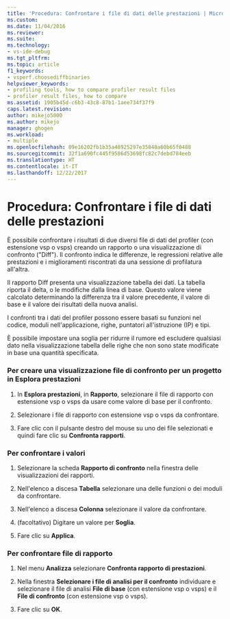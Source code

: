 ```yaml
---
title: 'Procedura: Confrontare i file di dati delle prestazioni | Microsoft Docs'
ms.custom: 
ms.date: 11/04/2016
ms.reviewer: 
ms.suite: 
ms.technology:
- vs-ide-debug
ms.tgt_pltfrm: 
ms.topic: article
f1_keywords:
- vsperf.choosediffbinaries
helpviewer_keywords:
- profiling tools, how to compare profiler result files
- profiler result files, how to compare
ms.assetid: 1905b45d-c6b3-43c8-87b1-1aee734f37f9
caps.latest.revision: 
author: mikejo5000
ms.author: mikejo
manager: ghogen
ms.workload:
- multiple
ms.openlocfilehash: 09e16202fb1b35a48925297e35840a60b65f0488
ms.sourcegitcommit: 32f1a690fc445f9586d53698fc82c7debd784eeb
ms.translationtype: HT
ms.contentlocale: it-IT
ms.lasthandoff: 12/22/2017
---
```

# <a name="how-to-compare-performance-data-files"></a>Procedura: Confrontare i file di dati delle prestazioni
È possibile confrontare i risultati di due diversi file di dati del profiler (con estensione vsp o vsps) creando un rapporto o una visualizzazione di confronto ("Diff"). Il confronto indica le differenze, le regressioni relative alle prestazioni e i miglioramenti riscontrati da una sessione di profilatura all'altra.  
  
 Il rapporto Diff presenta una visualizzazione tabella dei dati. La tabella riporta il delta, o le modifiche dalla linea di base. Questo valore viene calcolato determinando la differenza tra il valore precedente, il valore di base e il valore dei risultati della nuova analisi.  
  
 I confronti tra i dati del profiler possono essere basati su funzioni nel codice, moduli nell'applicazione, righe, puntatori all'istruzione (IP) e tipi.  
  
 È possibile impostare una soglia per ridurre il rumore ed escludere qualsiasi dato nella visualizzazione tabella delle righe che non sono state modificate in base una quantità specificata.  
  
### <a name="to-create-comparison-file-view-for-a-project-in-performance-explorer"></a>Per creare una visualizzazione file di confronto per un progetto in Esplora prestazioni  
  
1.  In **Esplora prestazioni**, in **Rapporto**, selezionare il file di rapporto con estensione vsp o vsps da usare come valore di base per il confronto.  
  
2.  Selezionare i file di rapporto con estensione vsp o vsps da confrontare.  
  
3.  Fare clic con il pulsante destro del mouse su uno dei file selezionati e quindi fare clic su **Confronta rapporti**.  
  
### <a name="to-compare-values"></a>Per confrontare i valori  
  
1.  Selezionare la scheda **Rapporto di confronto** nella finestra delle visualizzazioni dei rapporti.  
  
2.  Nell'elenco a discesa **Tabella** selezionare una delle funzioni o dei moduli da confrontare.  
  
3.  Nell'elenco a discesa **Colonna** selezionare il valore da confrontare.  
  
4.  (facoltativo) Digitare un valore per **Soglia**.  
  
5.  Fare clic su **Applica**.  
  
### <a name="to-compare-report-files"></a>Per confrontare file di rapporto  
  
1.  Nel menu **Analizza** selezionare **Confronta rapporto di prestazioni**.  
  
2.  Nella finestra **Selezionare i file di analisi per il confronto** individuare e selezionare il file di analisi **File di base** (con estensione vsp o vsps) e il **File di confronto** (con estensione vsp o vsps).  
  
3.  Fare clic su **OK**.